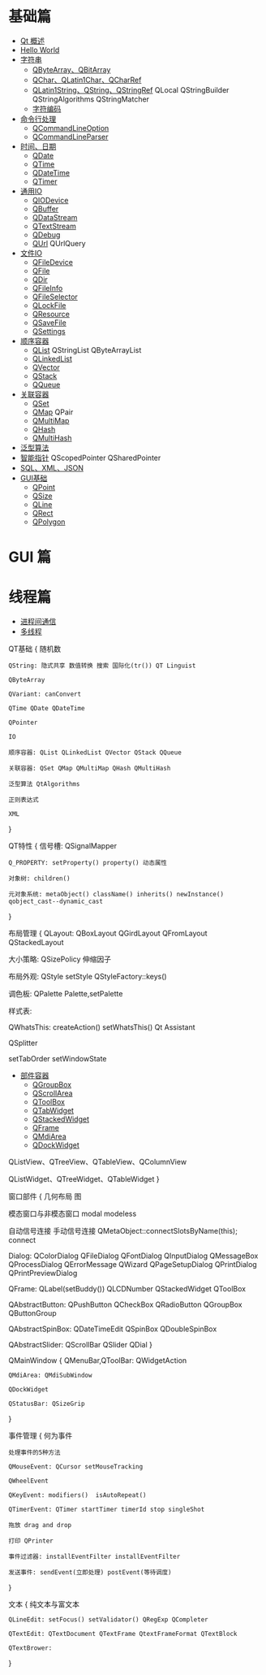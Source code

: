 #   基础篇

*   [Qt 概述](#overview)
*	[Hello World]()
*	[字符串]()
	*	[QByteArray、QBitArray]()
	*	[QChar、QLatin1Char、QCharRef]()
	*	[QLatin1String、QString、QStringRef]() QLocal QStringBuilder QStringAlgorithms QStringMatcher
	*	[字符编码]()
*	[命令行处理]()
	*	[QCommandLineOption]()
	*	[QCommandLineParser]()
*	[时间、日期]()
	*	[QDate](#qdate)
	*	[QTime](#qtime)
	*	[QDateTime](#qdatetime)
	*	[QTimer]()
*	[通用IO](http://doc.qt.io/qt-5/topics-data-storage.html)
	*	[QIODevice]()
	*	[QBuffer]()
	*	[QDataStream]()
	*	[QTextStream]()
	*	[QDebug]()
	*	[QUrl]() QUrlQuery
*	[文件IO]()
	*	[QFileDevice]()
	*	[QFile]()
	*	[QDir]()	
	*	[QFileInfo]()
	*	[QFileSelector]()
	*	[QLockFile]()
	*	[QResource]()
	*	[QSaveFile]()
	*	[QSettings]()
*	[顺序容器]()
	*	[QList]() QStringList QByteArrayList
	*	[QLinkedList]()
	*	[QVector]()
	*	[QStack]()
	*	[QQueue]()
*	[关联容器]()
	*	[QSet]()
	*	[QMap]() QPair
	*	[QMultiMap]()
	*	[QHash]()
	*	[QMultiHash]()
*	[泛型算法]()
*	[智能指针]() QScopedPointer QSharedPointer
*	[SQL、XML、JSON](http://doc.qt.io/qt-5/topics-data-storage.html)
*	[GUI基础]()
	*	[QPoint]() 
	*	[QSize]()
	*	[QLine]()
	*	[QRect]()
	*	[QPolygon]()

# GUI 篇

# 线程篇

*	[进程间通信](http://doc.qt.io/qt-5/ipc.html)
*	[多线程](http://doc.qt.io/qt-5/topics-core.html#threading)

QT基础
{
	随机数

	QString: 隐式共享 数值转换 搜索 国际化(tr()) QT Linguist

	QByteArray 
	
	QVariant: canConvert

	QTime QDate QDateTime

	QPointer

	IO

	顺序容器: QList QLinkedList QVector QStack QQueue

	关联容器: QSet QMap QMultiMap QHash QMultiHash

	泛型算法 QtAlgorithms

	正则表达式

	XML
}

QT特性
{
	信号槽: QSignalMapper

	Q_PROPERTY: setProperty() property() 动态属性

	对象树: children() 

	元对象系统: metaObject() className() inherits() newInstance() qobject_cast--dynamic_cast
}

布局管理
{
QLayout: QBoxLayout QGirdLayout QFromLayout QStackedLayout

大小策略: QSizePolicy 伸缩因子

布局外观: QStyle setStyle QStyleFactory::keys() 

调色板: QPalette Palette,setPalette

样式表: 

QWhatsThis: createAction() setWhatsThis() Qt Assistant

QSplitter

setTabOrder setWindowState 

*	[部件容器](#widget_containers)
	*	[QGroupBox](#qgroupbox)
	*	[QScrollArea](#qscrollarea)
	*	[QToolBox](#qtoolbox)
	*	[QTabWidget](#qtabwidget)
	*	[QStackedWidget](#qstackedwidget)
	*	[QFrame](#qframe)
	*	[QMdiArea](#qmdiarea)
	*	[QDockWidget](#qdockwidget)

QListView、QTreeView、QTableView、QColumnView

QListWidget、QTreeWidget、QTableWidget
}

窗口部件
{
几何布局 图

模态窗口与非模态窗口 modal modeless

自动信号连接 手动信号连接 QMetaObject::connectSlotsByName(this); connect

Dialog: QColorDialog QFileDialog QFontDialog QInputDialog QMessageBox QProcessDialog QErrorMessage QWizard QPageSetupDialog QPrintDialog QPrintPreviewDialog

QFrame: QLabel(setBuddy()) QLCDNumber QStackedWidget QToolBox 

QAbstractButton: QPushButton QCheckBox QRadioButton QGroupBox QButtonGroup

QAbstractSpinBox: QDateTimeEdit QSpinBox QDoubleSpinBox 

QAbstractSlider: QScrollBar QSlider QDial
}

QMainWindow
{
	QMenuBar,QToolBar: QWidgetAction
	
	QMdiArea: QMdiSubWindow

	QDockWidget

	QStatusBar: QSizeGrip
}

事件管理
{
	何为事件

	处理事件的5种方法

	QMouseEvent: QCursor setMouseTracking

	QWheelEvent

	QKeyEvent: modifiers()  isAutoRepeat() 

	QTimerEvent: QTimer startTimer timerId stop singleShot

	拖放 drag and drop

	打印 QPrinter

	事件过滤器: installEventFilter installEventFilter

	发送事件: sendEvent(立即处理) postEvent(等待调度)
}

文本
{
	纯文本与富文本

	QLineEdit: setFocus() setValidator() QRegExp QCompleter 

	QTextEdit: QTextDocument QTextFrame QtextFrameFormat QTextBlock 

	QTextBrower:
}

